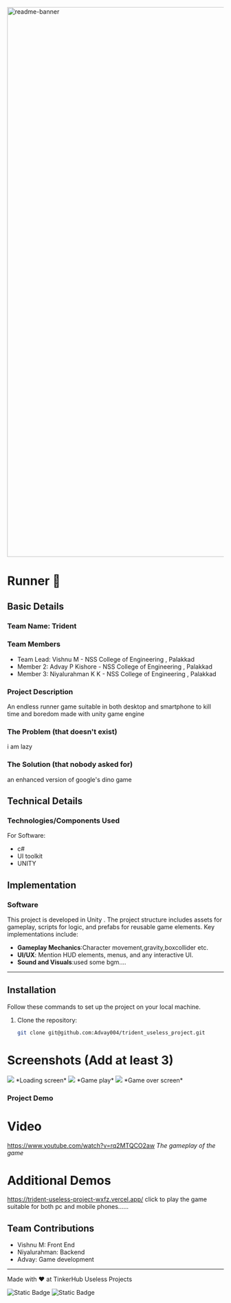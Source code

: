 <img width="1280" alt="readme-banner" src="https://github.com/user-attachments/assets/35332e92-44cb-425b-9dff-27bcf1023c6c">

# Runner 🎯


## Basic Details
### Team Name: Trident


### Team Members
- Team Lead: Vishnu M - NSS College of Engineering , Palakkad
- Member 2: Advay P Kishore - NSS College of Engineering , Palakkad
- Member 3: Niyalurahman K K - NSS College of Engineering , Palakkad


### Project Description
  An endless runner game suitable in both desktop and smartphone to kill time and boredom made with unity game engine

### The Problem (that doesn't exist)
i am lazy

### The Solution (that nobody asked for)
an enhanced version of google's dino game

## Technical Details
### Technologies/Components Used
For Software:
- c#
- UI toolkit
- UNITY




## Implementation

### Software
This project is developed in Unity . The project structure includes assets for gameplay, scripts for logic, and prefabs for reusable game elements. Key implementations include:

- **Gameplay Mechanics**:Character movement,gravity,boxcollider etc.
- **UI/UX**: Mention HUD elements, menus, and any interactive UI.
- **Sound and Visuals**:used some bgm....
---

## Installation

Follow these commands to set up the project on your local machine.

1. Clone the repository:
   ```bash
   git clone git@github.com:Advay004/trident_useless_project.git


# Screenshots (Add at least 3)
<img src="images/load.png">
*Loading screen*

<img src="images/Screenshot 2024-11-02 233000.png">
*Game play*

<img src="images/gameover.png">
*Game over screen*


### Project Demo
# Video
https://www.youtube.com/watch?v=rq2MTQCO2aw
*The gameplay of the game*

# Additional Demos
https://trident-useless-project-wxfz.vercel.app/ click to play the game suitable for both pc and mobile phones......

## Team Contributions
- Vishnu M: Front End
- Niyalurahman: Backend
- Advay: Game development

---
Made with ❤️ at TinkerHub Useless Projects 

![Static Badge](https://img.shields.io/badge/TinkerHub-24?color=%23000000&link=https%3A%2F%2Fwww.tinkerhub.org%2F)
![Static Badge](https://img.shields.io/badge/UselessProject--24-24?link=https%3A%2F%2Fwww.tinkerhub.org%2Fevents%2FQ2Q1TQKX6Q%2FUseless%2520Projects)



